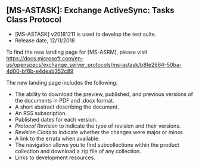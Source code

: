 ## [MS-ASTASK]: Exchange ActiveSync: Tasks Class Protocol
- [MS-ASTASK] v20181211 is used to develop the test suite.
- Release date, 12/11/2018

To find the new landing page for [MS-ASRM], please visit https://docs.microsoft.com/en-us/openspecs/exchange_server_protocols/ms-astask/b8fe2664-50ba-4d00-bf6b-e4deab352c89 

The new landing page includes the following:
- The ability to download the preview, published, and previous versions of the documents in PDF and .docx format.
- A short abstract describing the document.
- An RSS subscription.
- Published dates for each version.
- *Protocol Revision* to indicate the type of revision and their versions.
- *Revision Class* to indicate whether the changes were major or minor.
- A link to the errata when available.
- The navigation allows you to find subcollections within the product collection and download a zip file of any collection.
- Links to development resources.